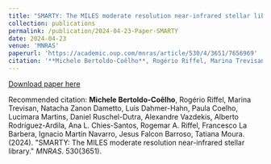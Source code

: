 ```yaml
---
title: "SMARTY: The MILES moderate resolution near-infrared stellar library"
collection: publications
permalink: /publication/2024-04-23-Paper-SMARTY
date: 2024-04-23
venue: 'MNRAS'
paperurl: 'https://academic.oup.com/mnras/article/530/4/3651/7656969'
citation: '**Michele Bertoldo-Coêlho**, Rogério Riffel, Marina Trevisan, Natacha Zanon Dametto, Luis Dahmer-Hahn, Paula Coelho, Lucimara Martins, Daniel Ruschel-Dutra, Alexandre Vazdekis, Alberto Rodríguez-Ardila, Ana L. Chies-Santos, Rogemar A. Riffel, Francesco La Barbera, Ignacio Martín Navarro, Jesus Falcon Barroso, Tatiana Moura. (2024). &quot;SMARTY: The MILES moderate resolution near-infrared stellar library.&quot; <i>MNRAS</i>. 530(3651).'
---
```


<a href='https://academic.oup.com/mnras/article/530/4/3651/7656969'>Download paper here</a>

Recommended citation: **Michele Bertoldo-Coêlho**, Rogério Riffel, Marina Trevisan, Natacha Zanon Dametto, Luis Dahmer-Hahn, Paula Coelho, Lucimara Martins, Daniel Ruschel-Dutra, Alexandre Vazdekis, Alberto Rodríguez-Ardila, Ana L. Chies-Santos, Rogemar A. Riffel, Francesco La Barbera, Ignacio Martín Navarro, Jesus Falcon Barroso, Tatiana Moura. (2024). "SMARTY: The MILES moderate resolution near-infrared stellar library." <i>MNRAS</i>. 530(3651).